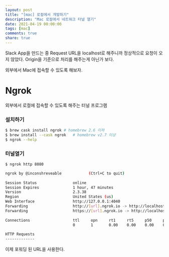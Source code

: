 ```yaml
---
layout: post
title: "[mac] 로컬에서 개발하기"
description: "Mac 로컬에서 네트워크 터널 열기"
date: 2021-04-19 00:00:00
tags: [mac]
comments: true
share: true
---
```


Slack App을 만드는 중 Request URL을 localhost로 해주니까 정상적으로 요청이 오지 않았다. Origin을 기준으로 처리를 해주는게 아닌가 보다.

외부에서 Mac에 접속할 수 있도록 해보자.

# Ngrok
외부에서 로컬에 접속할 수 있도록 해주는 터널 프로그램

### 설치하기

```bash
$ brew cask install ngrok # homebrew 2.6 이하
$ brew install --cask ngrok   # homebrew v2.7 이상
$ ngrok --help
```

### 터널열기

```bash
$ ngrok http 8080

ngrok by @inconshreveable            (Ctrl+C to quit)
                                                                                                    
Session Status                online
Session Expires               1 hour, 47 minutes                                
Version                       2.3.38   
Region                        United States (us)
Web Interface                 http://127.0.0.1:4040
Forwarding                    http://[url].ngrok.io -> http://localhost:8080
Forwarding                    https://[url].ngrok.io -> http://localhost:8080
                                                                                                    
Connections                   ttl     opn     rt1     rt5     p50     p90
                              0       1       0.00    0.00    0.00    0.00
                                                                                                    
HTTP Requests
-------------         
```

이제 포워딩 된 URL을 사용한다.